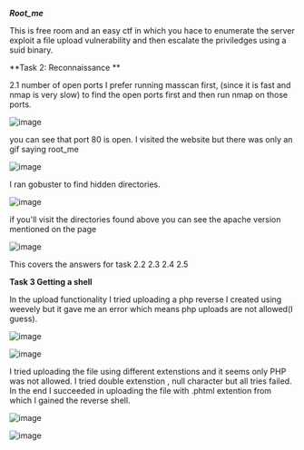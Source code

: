 ***Root_me***

This is free room and an easy ctf in which you hace to enumerate the server exploit a file upload vulnerability and then escalate the priviledges using a suid binary.

**Task 2: Reconnaissance ** 

2.1 number of open ports
I prefer running masscan first, (since it is fast and nmap is very slow) to find the open ports first and then run nmap on those ports.

![image](https://user-images.githubusercontent.com/45536407/122846847-b5354900-d2d4-11eb-9fd6-24aab30ed5b6.png)

you can see that port 80 is open. I visited the website but there was only an gif saying root_me

![image](https://user-images.githubusercontent.com/45536407/122848521-ae5c0580-d2d7-11eb-9a89-16f712d93970.png)


I ran gobuster to find hidden directories.

![image](https://user-images.githubusercontent.com/45536407/122847446-b4e97d80-d2d5-11eb-844c-9c171f5103bb.png)

if you'll visit the directories found above you can see the apache version mentioned on the page

![image](https://user-images.githubusercontent.com/45536407/122848580-d2b7e200-d2d7-11eb-9c31-ad4192c378ca.png)

This covers the answers for task 2.2 2.3 2.4 2.5

**Task 3  Getting a shell**

In the upload functionality I tried uploading a php reverse I created using weevely but it gave me an error which means php uploads are not allowed(I guess).

![image](https://user-images.githubusercontent.com/45536407/122848965-933dc580-d2d8-11eb-963f-506dab4ec07b.png)


![image](https://user-images.githubusercontent.com/45536407/122848647-fd099f80-d2d7-11eb-9142-d47eaf2d7b35.png)


I tried uploading the file using different extenstions and it seems only PHP was not allowed. I tried double extenstion , null character but all tries failed.
In the end I succeeded in uploading the file with .phtml extention from which I gained the reverse shell.

![image](https://user-images.githubusercontent.com/45536407/122848983-a355a500-d2d8-11eb-80f9-42d2499f3039.png)


![image](https://user-images.githubusercontent.com/45536407/122849063-cbdd9f00-d2d8-11eb-8c19-381f0c557d8a.png)







